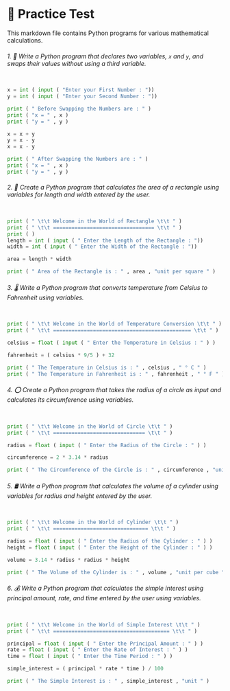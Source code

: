 #  📘 Practice Test 
This markdown file contains Python programs for various mathematical calculations.

###### 1. 🔄  Write a Python program that declares two variables, `x` and `y`, and swaps their values without using a third variable.

```python

x = int ( input ( "Enter your First Number : "))
y = int ( input ( "Enter your Second Number : "))

print ( " Before Swapping the Numbers are : " )
print ( "x = " , x )
print ( "y = " , y )

x = x + y 
y = x - y 
x = x - y 

print ( " After Swapping the Numbers are : " )
print ( "x = " , x )
print ( "y = " , y )
```

###### 2. 📏 Create a Python program that calculates the area of a rectangle using variables for length and width entered by the user.

```python

print ( " \t\t Welcome in the World of Rectangle \t\t " )
print ( " \t\t ================================= \t\t " )
print ( )
length = int ( input ( " Enter the Length of the Rectangle : "))
width = int ( input ( " Enter the Width of the Rectangle : "))

area = length * width 

print ( " Area of the Rectangle is : " , area , "unit per square " )
```

###### 3. 🌡 Write a Python program that converts temperature from Celsius to Fahrenheit using variables.

```python 

print ( " \t\t Welcome in the World of Temperature Conversion \t\t " )
print ( " \t\t ============================================= \t\t " )

celsius = float ( input ( " Enter the Temperature in Celsius : " ) )

fahrenheit = ( celsius * 9/5 ) + 32

print ( " The Temperature in Celsius is : " , celsius , " ° C " )
print ( " The Temperature in Fahrenheit is : " , fahrenheit , " ° F " )
```

###### 4. ⭕  Create a Python program that takes the radius of a circle as input and calculates its circumference using variables.

```python 

print ( " \t\t Welcome in the World of Circle \t\t " )
print ( " \t\t ============================== \t\t " )

radius = float ( input ( " Enter the Radius of the Circle : " ) )

circumference = 2 * 3.14 * radius

print ( " The Circumference of the Circle is : " , circumference , "unit " )
```

###### 5. 🛢 Write a Python program that calculates the volume of a cylinder using variables for radius and height entered by the user.

```python

print ( " \t\t Welcome in the World of Cylinder \t\t " )
print ( " \t\t =============================== \t\t " )

radius = float ( input ( " Enter the Radius of the Cylinder : " ) )
height = float ( input ( " Enter the Height of the Cylinder : " ) )

volume = 3.14 * radius * radius * height

print ( " The Volume of the Cylinder is : " , volume , "unit per cube " )
```

###### 6. 💰 Write a Python program that calculates the simple interest using principal amount, rate, and time entered by the user using variables.

```python

print ( " \t\t Welcome in the World of Simple Interest \t\t " )
print ( " \t\t ====================================== \t\t " )

principal = float ( input ( " Enter the Principal Amount : " ) )
rate = float ( input ( " Enter the Rate of Interest : " ) )
time = float ( input ( " Enter the Time Period : " ) )

simple_interest = ( principal * rate * time ) / 100

print ( " The Simple Interest is : " , simple_interest , "unit " )
```

